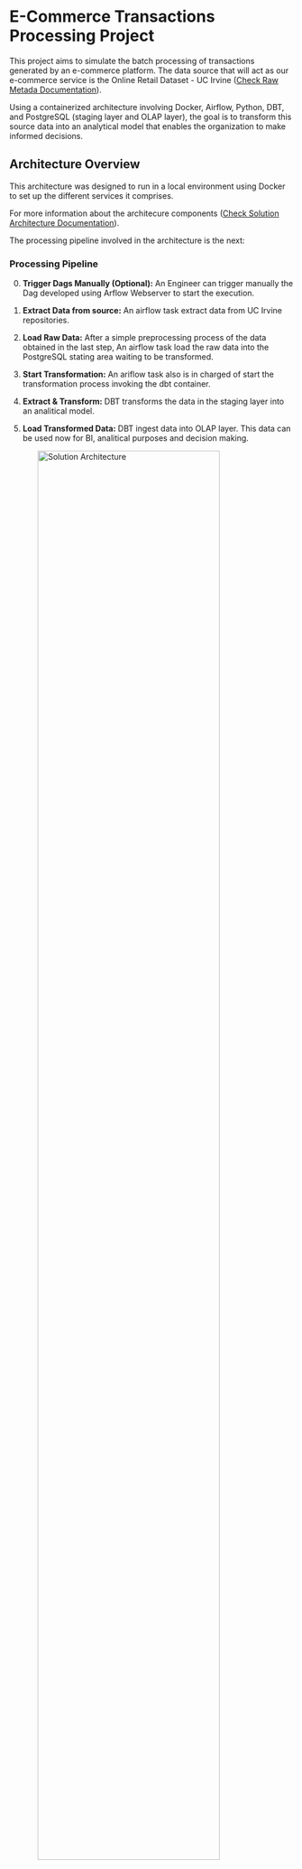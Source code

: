 # E-Commerce Transactions Processing Project

This project aims to simulate the batch processing of transactions generated by an e-commerce platform. The data source that will act as our e-commerce service is the Online Retail Dataset - UC Irvine ([Check Raw Metada Documentation](project_documentation/data_modeling/raw_metada_doc.md)). 

Using a containerized architecture involving Docker, Airflow, Python, DBT, and PostgreSQL (staging layer and OLAP layer), the goal is to transform this source data into an analytical model that enables the organization to make informed decisions.

## Architecture Overview

This architecture was designed to run in a local environment using Docker to set up the different services it comprises.

For more information about the architecure components ([Check Solution Architecture Documentation](project_documentation/architechture_documentation/solution_architecture.md)).

The processing pipeline involved in the architecture is the next:

### Processing Pipeline

0. **Trigger Dags Manually (Optional):** An Engineer can trigger manually the Dag developed using Arflow Webserver to start the execution.

1. **Extract Data from source:** An airflow task extract data from UC Irvine repositories.

2. **Load Raw Data:** After a simple preprocessing process of the data obtained in the last step, An airflow task load the raw data into the PostgreSQL stating area waiting to be transformed.

3. **Start Transformation:** An ariflow task also is in charged of start the transformation process invoking the dbt container.

4. **Extract & Transform:** DBT transforms the data in the staging layer into an analitical model.

5. **Load Transformed Data:** DBT ingest data into OLAP layer. This data can be used now for BI, analitical purposes and decision making.

<img src="project_documentation/architechture_documentation/solution_architechture.png" alt="Solution Architecture" style="display: block; margin-left: auto; margin-right: auto; width: 80%;">



## OLAP Layer - Star Model

The raw data is transformed into an star schema thats going to be stored in the postgres OLAP Layer. This new denormalized model allows for more agile queries that will support the company in the process of becoming a data-driven company.

For more information [Check OLAP Data Model & Metadata Documentation](project_documentation/data_modeling/olap_metadata_doc.md)

<img src="project_documentation/data_modeling/OLAP_star_model.png" alt="OLAP Star Model" style="display: block; margin-left: auto; margin-right: auto; width: 70%;">

## Repository Structure

## CI/CD Approach

A Makefile was generated to provide a set of targets for managing Docker Compose deployments in a Python and Docker environment. It simplifies tasks such as checking for required dependencies (Python and Docker), building and starting Docker containers, running DBT tasks, and cleaning up unused Docker resources. It is particularly useful for automating deployment pipelines in a Continuous Integration/Continuous Deployment (CI/CD) environment.

### Key Components and Purpose

1. **Automated Dependency Checks**:
   - Ensures that the required dependencies (Python and Docker) are installed before starting the build process, preventing errors from missing dependencies.

2. **Automated Builds and Deployments**:
   - The `build`, `up`, `restart`, and `rebuild` targets help automate the process of building, deploying, and restarting services, which are key steps in any CI/CD pipeline. This eliminates the need for manual intervention and reduces errors during deployment.

3. **System Cleanup**:
   - The `clean` and `stop` targets help in cleaning up unused Docker resources, ensuring that system resources are not wasted by lingering containers, networks, or volumes, which is critical for maintaining a clean and efficient environment during continuous deployment.

4. **Real-time Monitoring**:
   - The `logs` target allows the real-time monitoring of services, which is important for debugging and ensuring the services are functioning as expected during the CI/CD process.

5. **DBT Task Execution**:
   - The `dbt` target ensures that data transformation tasks can be executed within the Docker environment, making the deployment of data-related tasks part of the CI/CD pipeline.

### Example Targets

```bash
# Build the Docker images and start the services
make build   # This will build the Docker images defined in the Makefile and start the services.
# Restart services if needed
make restart  # Restarts the services, useful when you need to apply changes without fully stopping.
# Stop the services
make stop     # Stops all running services, which can be used to pause or shut down your environment.
# Clean up Docker resources
make clean    # Removes unused Docker resources such as stopped containers, networks, and dangling images.
# View logs for services
make logs     # Displays the logs of the running services to help you troubleshoot or monitor service output.
# Run DBT tasks
make dbt      # Runs the DBT (Data Build Tool) tasks defined in the Makefile, typically for transforming data.
```

## Suggested architecture changes for real-world implementations

This solution was designed to run in a local environment, which is suitable for testing and development purposes. However, for a real-world implementation, this setup might not be the most appropriate. A cloud-based environment using serverless services on AWS could significantly enhance scalability, reliability, and maintainability. 

### Suggested Cloud Architecture:

- **Orchestration:**  
  Utilize **Amazon Managed Workflows for Apache Airflow (MWAA)** for orchestrating workflows. MWAA provides a fully managed service for Apache Airflow, reducing the operational overhead of managing Airflow infrastructure.

- **Data Lakes:**  
  Replace the local file storage with **AWS S3** for scalable, durable, and cost-effective storage of raw and processed data.

- **Computing:**  
  Leverage **AWS Glue Jobs** for data processing and transformations. AWS Glue supports **PySpark**, which is ideal for heavy workloads, offering distributed processing and integration with other AWS services.

- **Data Warehouse:**  
  Migrate to **Amazon Redshift** for analytics and business intelligence use cases. Redshift provides a fully managed, petabyte-scale data warehouse solution with powerful querying capabilities.

### Data Quality and Monitoring

- **Data Validation Framework:**  
  Incorporate a framework like **Great Expectations** to enforce data quality checks and validations. This ensures the integrity and reliability of your data pipeline.

- **Data Quality Monitoring:**  
  Use services like **Amazon QuickSight** to visualize and monitor data quality metrics. Dashboards can provide insights into validation results, anomalies, and overall pipeline health.

### Benefits of This Approach

- Reduced operational complexity with serverless and managed services.
- Scalability to handle larger workloads and datasets.
- Enhanced reliability, as cloud services provide fault tolerance and high availability.
- Seamless integration of data quality and monitoring tools for proactive issue detection.

This approach ensures a robust and production-ready architecture suitable for real-world data engineering workflows.

## Relevant commands to check status on container services

These commands help you manage your Docker containers, Airflow DAGs, DBT workflows, and Python virtual environments efficiently.

### Docker Commands

- `docker ps`: Lists all running containers.
- `docker ps -a`: Lists all containers, including stopped ones.
- `docker-compose up --build`: Builds and starts the services defined in the `docker-compose.yml` file.
- `docker-compose up --build -d`: Builds and starts the services in detached mode (runs in the background).
- `docker-compose down -v`: Stops and removes containers, networks, and volumes defined in the `docker-compose.yml` file.

### Airflow Commands

- `docker exec -it airflow airflow dags list`: Lists all the DAGs (Directed Acyclic Graphs) currently available in Airflow.
- `docker exec -it airflow_webserver airflow dags list-import-errors`: Lists any errors encountered when importing DAGs into Airflow.

### DBT Commands

- `docker exec -it dbt-container bash`: Opens a bash shell inside the DBT container.
- `docker exec -it dbt-container dbt debug`: Runs a debug check in the DBT container to ensure your project is configured correctly.

#### DBT Workflow Commands

- `dbt debug`: Checks the DBT project's health and connectivity to the database.
- `dbt compile`: Compiles the DBT project, preparing it for execution.
- `dbt run`: Executes the DBT project, running the SQL transformations on the database.

### Python Virtual Environment Commands

- `python -m venv venv`: Creates a new virtual environment in the `venv` directory.
- `.\venv\Scripts\activate`: Activates the virtual environment on Windows.
- `deactivate`: Deactivates the current Python virtual environment.

